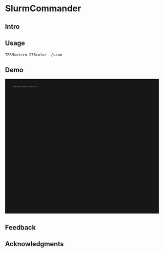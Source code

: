 
# SlurmCommander

## Intro

## Usage

```
TERM=xterm-256color ./scom
```

## Demo

![demo](./sc-demo.gif)

## Feedback

## Acknowledgments
